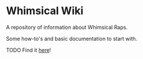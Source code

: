 # Whimsical Wiki

A repository of information about Whimsical Raps.

Some how-to's and basic documentation to start with.

TODO <link to the wiki>
Find it [here](https://github.com/whimsicalraps/whimsical-wiki/wiki)!
